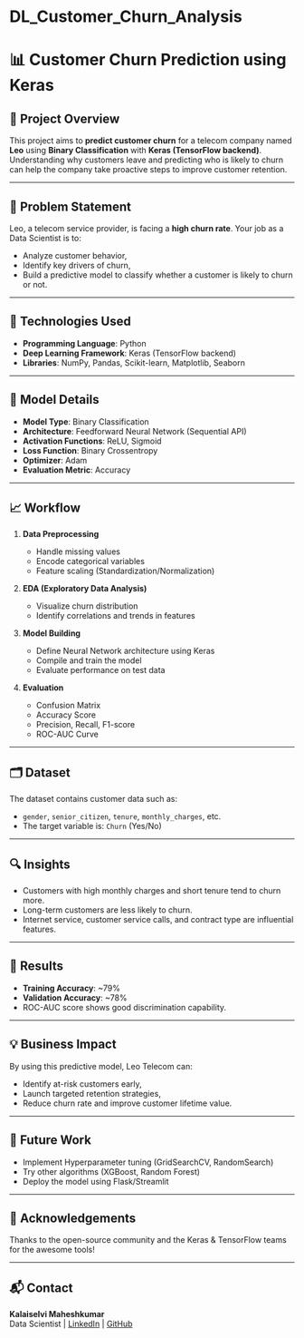 # DL_Customer_Churn_Analysis

# 📊 Customer Churn Prediction using Keras

## 🧠 Project Overview

This project aims to **predict customer churn** for a telecom company named **Leo** using **Binary Classification** with **Keras (TensorFlow backend)**. Understanding why customers leave and predicting who is likely to churn can help the company take proactive steps to improve customer retention.

---

## 📝 Problem Statement

Leo, a telecom service provider, is facing a **high churn rate**. Your job as a Data Scientist is to:
- Analyze customer behavior,
- Identify key drivers of churn,
- Build a predictive model to classify whether a customer is likely to churn or not.

---

## 🧰 Technologies Used

- **Programming Language**: Python
- **Deep Learning Framework**: Keras (TensorFlow backend)
- **Libraries**: NumPy, Pandas, Scikit-learn, Matplotlib, Seaborn

---

## 🧪 Model Details

- **Model Type**: Binary Classification
- **Architecture**: Feedforward Neural Network (Sequential API)
- **Activation Functions**: ReLU, Sigmoid
- **Loss Function**: Binary Crossentropy
- **Optimizer**: Adam
- **Evaluation Metric**: Accuracy

---

## 📈 Workflow

1. **Data Preprocessing**
   - Handle missing values
   - Encode categorical variables
   - Feature scaling (Standardization/Normalization)

2. **EDA (Exploratory Data Analysis)**
   - Visualize churn distribution
   - Identify correlations and trends in features

3. **Model Building**
   - Define Neural Network architecture using Keras
   - Compile and train the model
   - Evaluate performance on test data

4. **Evaluation**
   - Confusion Matrix
   - Accuracy Score
   - Precision, Recall, F1-score
   - ROC-AUC Curve

---

## 🗂️ Dataset

The dataset contains customer data such as:
- `gender`, `senior_citizen`, `tenure`, `monthly_charges`, etc.
- The target variable is: `Churn` (Yes/No)

---

## 🔍 Insights

- Customers with high monthly charges and short tenure tend to churn more.
- Long-term customers are less likely to churn.
- Internet service, customer service calls, and contract type are influential features.

---

## 📌 Results

- **Training Accuracy**: ~79%
- **Validation Accuracy**: ~78%
- ROC-AUC score shows good discrimination capability.

---

## 💡 Business Impact

By using this predictive model, Leo Telecom can:
- Identify at-risk customers early,
- Launch targeted retention strategies,
- Reduce churn rate and improve customer lifetime value.

---

## 📎 Future Work

- Implement Hyperparameter tuning (GridSearchCV, RandomSearch)
- Try other algorithms (XGBoost, Random Forest)
- Deploy the model using Flask/Streamlit

---

## 🙌 Acknowledgements

Thanks to the open-source community and the Keras & TensorFlow teams for the awesome tools!

---

## 📬 Contact

**Kalaiselvi Maheshkumar**  
Data Scientist | [LinkedIn](https://linkedin.com/in/kalaiselvi-ganesan-6313a32a2) | [GitHub](https://github.com/kalai2315)

